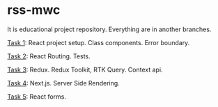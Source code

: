 # rss-mwc

It is educational project repository.
Everything are in another branches.

[Task 1](https://github.com/rolling-scopes-school/tasks/blob/master/react/modules/tasks/class-components.md): React project setup. Class components. Error boundary.

[Task 2](https://github.com/rolling-scopes-school/tasks/blob/master/react/modules/tasks/routing.md): React Routing. Tests.

[Task 3](https://github.com/rolling-scopes-school/tasks/blob/master/react/modules/tasks/redux.md): Redux. Redux Toolkit, RTK Query. Context api.

[Task 4](https://github.com/rolling-scopes-school/tasks/blob/master/react/modules/tasks/nextjs-ssr-ssg.md): Next.js. Server Side Rendering.

[Task 5](https://github.com/rolling-scopes-school/tasks/blob/master/react/modules/tasks/forms.md): React forms.